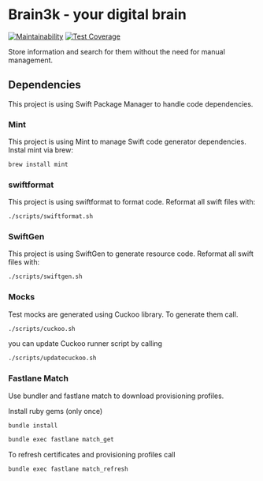 # Brain3k - your digital brain

[![Maintainability](https://api.codeclimate.com/v1/badges/6cdd7e8c029042453390/maintainability)](https://codeclimate.com/repos/60ec87f682e01601b700c48c/maintainability)
[![Test Coverage](https://api.codeclimate.com/v1/badges/6cdd7e8c029042453390/test_coverage)](https://codeclimate.com/repos/60ec87f682e01601b700c48c/test_coverage)

Store information and search for them without the need for manual management.

## Dependencies

This project is using Swift Package Manager to handle code dependencies.

### Mint

This project is using Mint to manage Swift code generator dependencies.
Instal mint via brew:

```bash
brew install mint
```

### swiftformat

This project is using swiftformat to format code.
Reformat all swift files with:

```bash
./scripts/swiftformat.sh
```

### SwiftGen

This project is using SwiftGen to generate resource code.
Reformat all swift files with:

```bash
./scripts/swiftgen.sh
```

### Mocks

Test mocks are generated using Cuckoo library. To generate them call.

```bash
./scripts/cuckoo.sh
```

you can update Cuckoo runner script by calling

```bash
./scripts/updatecuckoo.sh
```

### Fastlane Match

Use bundler and fastlane match to download provisioning profiles.

Install ruby gems (only once)

```bash
bundle install
```

```bash
bundle exec fastlane match_get
```

To refresh certificates and provisioning profiles call
```bash
bundle exec fastlane match_refresh
```
